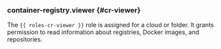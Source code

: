 ### container-registry.viewer {#cr-viewer}

The `{{ roles-cr-viewer }}` role is assigned for a cloud or folder.
It grants permission to read information about registries, Docker images, and repositories.